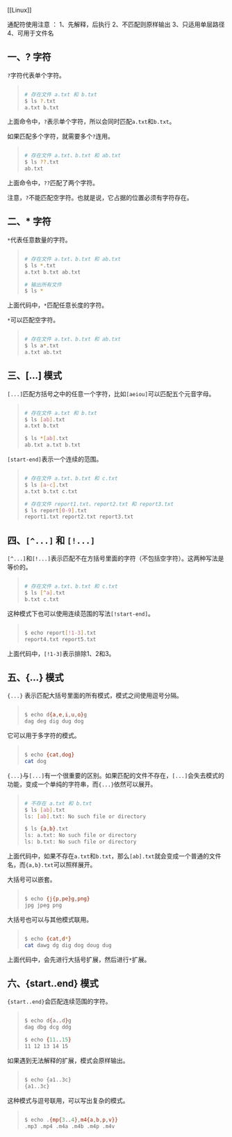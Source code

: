[[Linux]] 

通配符使用注意 ：
1、先解释，后执行
2、不匹配则原样输出
3、只适用单层路径 
4、可用于文件名

## 一、? 字符

`?`字符代表单个字符。

> ```bash
> 
> # 存在文件 a.txt 和 b.txt
> $ ls ?.txt
> a.txt b.txt
> ```

上面命令中，`?`表示单个字符，所以会同时匹配`a.txt`和`b.txt`。

如果匹配多个字符，就需要多个`?`连用。

> ```bash
> 
> # 存在文件 a.txt、b.txt 和 ab.txt
> $ ls ??.txt
> ab.txt
> ```

上面命令中，`??`匹配了两个字符。

注意，`?`不能匹配空字符。也就是说，它占据的位置必须有字符存在。

## 二、* 字符

`*`代表任意数量的字符。

> ```bash
> 
> # 存在文件 a.txt、b.txt 和 ab.txt
> $ ls *.txt
> a.txt b.txt ab.txt
> 
> # 输出所有文件
> $ ls *
> ```

上面代码中，`*`匹配任意长度的字符。

`*`可以匹配空字符。

> ```bash
> 
> # 存在文件 a.txt、b.txt 和 ab.txt
> $ ls a*.txt
> a.txt ab.txt
> ```

## 三、[...] 模式

`[...]`匹配方括号之中的任意一个字符，比如`[aeiou]`可以匹配五个元音字母。

> ```bash
> 
> # 存在文件 a.txt 和 b.txt
> $ ls [ab].txt
> a.txt b.txt
> 
> $ ls *[ab].txt
> ab.txt a.txt b.txt
> ```

`[start-end]`表示一个连续的范围。

> ```bash
> 
> # 存在文件 a.txt、b.txt 和 c.txt
> $ ls [a-c].txt
> a.txt b.txt c.txt
> 
> # 存在文件 report1.txt、report2.txt 和 report3.txt
> $ ls report[0-9].txt
> report1.txt report2.txt report3.txt
> ```

## 四、`[^...]` 和 `[!...]`

`[^...]`和`[!...]`表示匹配不在方括号里面的字符（不包括空字符）。这两种写法是等价的。

> ```bash
> 
> # 存在文件 a.txt、b.txt 和 c.txt
> $ ls [^a].txt
> b.txt c.txt
> ```

这种模式下也可以使用连续范围的写法`[!start-end]`。

> ```bash
> 
> $ echo report[!1-3].txt
> report4.txt report5.txt
> ```

上面代码中，`[!1-3]`表示排除1、2和3。

## 五、{...} 模式

`{...}` 表示匹配大括号里面的所有模式，模式之间使用逗号分隔。

> ```bash
> 
> $ echo d{a,e,i,u,o}g
> dag deg dig dug dog
> ```

它可以用于多字符的模式。

> ```bash
> 
> $ echo {cat,dog}
> cat dog
> ```

`{...}`与`[...]`有一个很重要的区别。如果匹配的文件不存在，`[...]`会失去模式的功能，变成一个单纯的字符串，而`{...}`依然可以展开。

> ```bash
> 
> # 不存在 a.txt 和 b.txt
> $ ls [ab].txt
> ls: [ab].txt: No such file or directory
> 
> $ ls {a,b}.txt
> ls: a.txt: No such file or directory
> ls: b.txt: No such file or directory
> ```

上面代码中，如果不存在`a.txt`和`b.txt`，那么`[ab].txt`就会变成一个普通的文件名，而`{a,b}.txt`可以照样展开。

大括号可以嵌套。

> ```bash
> 
> $ echo {j{p,pe}g,png}
> jpg jpeg png
> ```

大括号也可以与其他模式联用。

> ```bash
> 
> $ echo {cat,d*}
> cat dawg dg dig dog doug dug
> ```

上面代码中，会先进行大括号扩展，然后进行`*`扩展。

## 六、{start..end} 模式

`{start..end}`会匹配连续范围的字符。

> ```bash
> 
> $ echo d{a..d}g
> dag dbg dcg ddg
> 
> $ echo {11..15}
> 11 12 13 14 15
> ```

如果遇到无法解释的扩展，模式会原样输出。

> ```bash
> 
> $ echo {a1..3c}
> {a1..3c}
> ```

这种模式与逗号联用，可以写出复杂的模式。

> ```bash
> 
> $ echo .{mp{3..4},m4{a,b,p,v}}
> .mp3 .mp4 .m4a .m4b .m4p .m4v
> ```